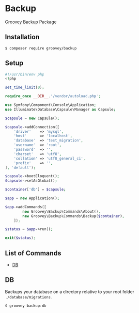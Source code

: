 # Backup

Groovey Backup Package

## Installation

    $ composer require groovey/backup

## Setup

```php
#!/usr/bin/env php
<?php

set_time_limit(0);

require_once __DIR__.'/vendor/autoload.php';

use Symfony\Component\Console\Application;
use Illuminate\Database\Capsule\Manager as Capsule;

$capsule = new Capsule();

$capsule->addConnection([
    'driver'    => 'mysql',
    'host'      => 'localhost',
    'database'  => 'test_migration',
    'username'  => 'root',
    'password'  => '',
    'charset'   => 'utf8',
    'collation' => 'utf8_general_ci',
    'prefix'    => '',
], 'default');

$capsule->bootEloquent();
$capsule->setAsGlobal();

$container['db'] = $capsule;

$app = new Application();

$app->addCommands([
        new Groovey\Backup\Commands\About(),
        new Groovey\Backup\Commands\Backup($container),
    ]);

$status = $app->run();

exit($status);
```

## List of Commands

- [DB](#db)

## DB

Backups your database on a directory relative to your root folder `./database/migrations`.

    $ groovey backup:db